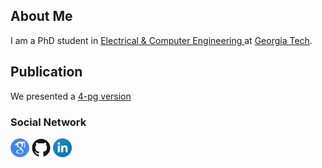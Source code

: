 ## About Me

I am a PhD student in <a href="https://www.ece.gatech.edu/" target="_blank">Electrical & Computer Engineering </a> at <a href="https://www.gatech.edu/" target="_blank"> Georgia Tech</a>.

## Publication

 We presented a <a href="/docs/papers/icassp-2020.pdf" target="_blank">4-pg version</a> 



### Social Network
<p float="left">
<a href="https://scholar.google.com/citations?user=WPOYaFAAAAAJ&hl=en" target="_blank"><img src="/images/google-scholar-logo.png" height="30" width="30" /></a>
<a href="https://github.com/nnadagouda95" target="_blank"><img src="/images/GitHub-logo-crop.png" height="30" width="30" /></a>
<a href="https://www.linkedin.com/in/namratanadagouda/" target="_blank"><img src="/images/linkedin-logo-2.png" height="30" width="30" /></a>
</p>
